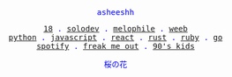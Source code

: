 <p align="center" style="color:blue"><samp>asheeshh</samp></p>        <p align="center" style="color:blue">        <samp>            <a href="">18</a> .            <a href="">solodev</a> .            <a href="">melophile</a> .            <a href="">weeb</a></br>            <a href="">python</a> .            <a href="">javascript</a> .            <a href="">react</a> .            <a href="">rust</a> .            <a href="">ruby</a> .            <a href="">go</a></br>            <a href="https://open.spotify.com/track/3rRUNbeWiHOx1534IjImI3">spotify</a> .            <a href="https://open.spotify.com/track/3rRUNbeWiHOx1534IjImI3">freak me out</a> .            <a href="https://open.spotify.com/track/3rRUNbeWiHOx1534IjImI3">90's kids</a>        </samp>        </p>        <p align="center" style="color:blue"><samp>桜の花</samp></p>